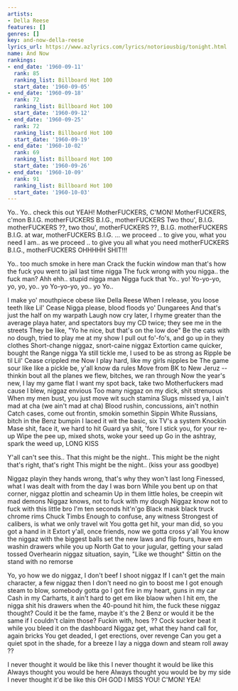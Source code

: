 ```yaml
---
artists:
- Della Reese
features: []
genres: []
key: and-now-della-reese
lyrics_url: https://www.azlyrics.com/lyrics/notoriousbig/tonight.html
name: And Now
rankings:
- end_date: '1960-09-11'
  rank: 85
  ranking_list: Billboard Hot 100
  start_date: '1960-09-05'
- end_date: '1960-09-18'
  rank: 72
  ranking_list: Billboard Hot 100
  start_date: '1960-09-12'
- end_date: '1960-09-25'
  rank: 72
  ranking_list: Billboard Hot 100
  start_date: '1960-09-19'
- end_date: '1960-10-02'
  rank: 69
  ranking_list: Billboard Hot 100
  start_date: '1960-09-26'
- end_date: '1960-10-09'
  rank: 91
  ranking_list: Billboard Hot 100
  start_date: '1960-10-03'
---
```



Yo..
Yo.. check this out
YEAH!  MotherFUCKERS, C'MON!
MotherFUCKERS, c'mon B.I.G. motherFUCKERS
B.I.G., motherFUCKERS
Two thou', B.I.G. motherFUCKERS
??, two thou', motherFUCKERS
??, B.I.G. motherFUCKERS
B.I.G. at war, motherFUCKERS
B.I.G. ... we proceed ..
to give you, what you need
I am.. as we proceed ..
to give you all what you need motherFUCKERS
B.I.G., motherFUCKERS
OHHHHH SHIT!!!


Yo.. too much smoke in here man
Crack the fuckin window man
that's how the fuck you went to jail last time nigga
The fuck wrong with you nigga.. the fuck man?
Ahh ehh.. stupid nigga man
Nigga fuck that
Yo.. yo!  Yo-yo-yo, yo, yo, yo.. yo
Yo-yo-yo, yo.. yo
Yo.. 

I make yo' mouthpiece obese like Della Reese
When I release, you loose teeth like Lil' Cease
Nigga please, blood floods yo' Dungarees
And that's just the half on my warpath
Laugh now cry later, I rhyme greater
than the average playa hater, and spectators
buy my CD twice; they see me in the streets
They be like, "Yo he nice, but that's on the low doe"
Be the cats with no dough, tried to play me at my show
I pull out fo'-fo's, and go up in they clothes
Short-change niggaz, snort-caine niggaz
Extortion came quicker, bought the Range nigga
Ya still tickle me, I used to be as strong as Ripple be
til Lil' Cease crippled me
Now I play hard, like my girls nipples be
The game sour like like a pickle be, y'all know da rules
Move from BK to New Jeruz -- thinkin bout
all the planes we flew, bitches, we ran through
Now the year's new, I lay my game flat
I want my spot back, take two
Motherfuckers mad cause I blew, niggaz envious
Too many niggaz on my dick, shit strenuous
When my men bust, you just move wit such stamina
Slugs missed ya, I ain't mad at cha (we ain't mad at cha)
Blood rushin, concussions, ain't nothin
Catch cases, come out frontin, smokin somethin
Sippin White Russians, bitch in the Benz bumpin
I laced it wit the basic, six TV's a system
Knockin Mase shit, face it, we hard to hit
Guard ya shit, 'fore I stick you, for your re-up
Wipe the pee up, mixed shots, woke your seed up
Go in the ashtray, spark the weed up, LONG KISS



Y'all can't see this..
That this might be the night..
This might be the night that's right, that's right
This might be the night.. (kiss your ass goodbye)


Niggaz playin they hands wrong, that's why they won't last long
Finessed, what I was dealt with from the day I was born
While you bent up on that corner, niggaz plottin and scheamin
Up in them little holes, be creepin wit mad demons
Niggaz knows, not to fuck with my dough
Niggaz know not to fuck with this little bro I'm ten seconds hit'n'go
Black mask black truck chrome rims Chuck Timbs
Enough to confuse, any witness
Strongest of calibers, is what we only travel wit
You gotta get hit, your man did, so you got a hand in it
Extort y'all, once friends, now we gotta cross y'all
You know the niggaz with the biggest balls set the new laws
and flip fours, have em washin drawers while you up North
Gat to your jugular, getting your salad tossed
Overhearin niggaz situation, sayin, "Like we thought"
Sittin on the stand with no remorse




Yo, yo how we do niggaz, I don't beef I shoot niggaz
If I can't get the main character, a few niggaz then
I don't need no gin to boost me
I got enough steam to blow, somebody gotta go
I got fire in my heart, guns in my car
Cash in my Carharts, it ain't hard to get em 
like blaow when I hit em, the nigga shit his drawers
when the 40-pound hit him, the fuck these niggaz thought?
Could it be the fame, maybe it's the 2 Benz or
would it be the same if I couldn't claim those?
Fuckin with, hoes ??
Cock sucker beat it while you bleed it on the dashboard
Niggaz get, what they hand call for, again bricks
You get deaded, I get erections, over revenge
Can you get a quiet spot in the shade, for a breeze
I lay a nigga down and steam roll away ??






I never thought it would be like this
I never thought it would be like this
Always thought you would be here
Always thought you would be by my side
I never thought it'd be like this
OH GOD I MISS YOU!  C'MON!  YEA!







